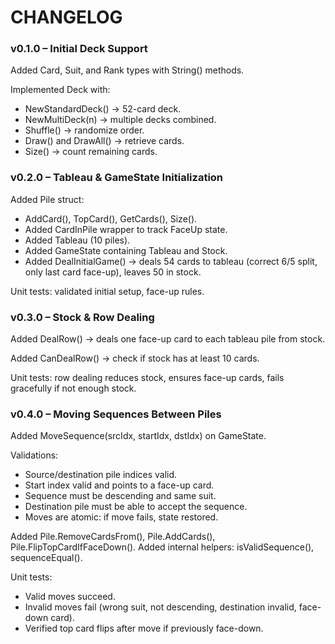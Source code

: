 # CHANGELOG

### v0.1.0 – Initial Deck Support

Added Card, Suit, and Rank types with String() methods.

Implemented Deck with:

- NewStandardDeck() → 52-card deck.
- NewMultiDeck(n) → multiple decks combined.
- Shuffle() → randomize order.
- Draw() and DrawAll() → retrieve cards.
- Size() → count remaining cards.

### v0.2.0 – Tableau & GameState Initialization

Added Pile struct:

- AddCard(), TopCard(), GetCards(), Size().
- Added CardInPile wrapper to track FaceUp state.
- Added Tableau (10 piles).
- Added GameState containing Tableau and Stock.
- Added DealInitialGame() → deals 54 cards to tableau (correct 6/5 split, only last card face-up), leaves 50 in stock.

Unit tests: validated initial setup, face-up rules.

### v0.3.0 – Stock & Row Dealing

Added DealRow() → deals one face-up card to each tableau pile from stock.

Added CanDealRow() → check if stock has at least 10 cards.

Unit tests: row dealing reduces stock, ensures face-up cards, fails gracefully if not enough stock.

### v0.4.0 – Moving Sequences Between Piles

Added MoveSequence(srcIdx, startIdx, dstIdx) on GameState.

Validations:
- Source/destination pile indices valid.
- Start index valid and points to a face-up card.
- Sequence must be descending and same suit.
- Destination pile must be able to accept the sequence.
- Moves are atomic: if move fails, state restored.

Added Pile.RemoveCardsFrom(), Pile.AddCards(), Pile.FlipTopCardIfFaceDown().
Added internal helpers: isValidSequence(), sequenceEqual().

Unit tests:
- Valid moves succeed.
- Invalid moves fail (wrong suit, not descending, destination invalid, face-down card).
- Verified top card flips after move if previously face-down.


### 